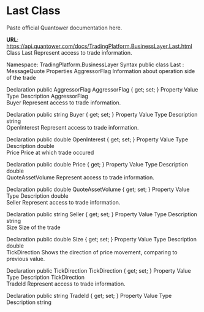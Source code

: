 # Last Class

Paste official Quantower documentation here.

**URL**: https://api.quantower.com/docs/TradingPlatform.BusinessLayer.Last.html
Class Last
Represent access to trade information.

Namespace: TradingPlatform.BusinessLayer
Syntax
public class Last : MessageQuote
Properties
AggressorFlag
Information about operation side of the trade

Declaration
public AggressorFlag AggressorFlag { get; set; }
Property Value
Type	Description
AggressorFlag	
Buyer
Represent access to trade information.

Declaration
public string Buyer { get; set; }
Property Value
Type	Description
string	
OpenInterest
Represent access to trade information.

Declaration
public double OpenInterest { get; set; }
Property Value
Type	Description
double	
Price
Price at which trade occured

Declaration
public double Price { get; }
Property Value
Type	Description
double	
QuoteAssetVolume
Represent access to trade information.

Declaration
public double QuoteAssetVolume { get; set; }
Property Value
Type	Description
double	
Seller
Represent access to trade information.

Declaration
public string Seller { get; set; }
Property Value
Type	Description
string	
Size
Size of the trade

Declaration
public double Size { get; set; }
Property Value
Type	Description
double	
TickDirection
Shows the direction of price movement, comparing to previous value.

Declaration
public TickDirection TickDirection { get; set; }
Property Value
Type	Description
TickDirection	
TradeId
Represent access to trade information.

Declaration
public string TradeId { get; set; }
Property Value
Type	Description
string	